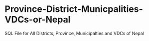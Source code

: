 # Province-District-Municpalities-VDCs-or-Nepal
SQL File for All Districts, Province, Municipalties and VDCs of Nepal
